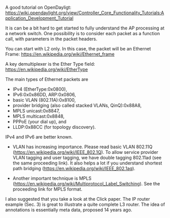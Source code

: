 A good tutorial on OpenDayligt: https://wiki.opendaylight.org/view/Controller_Core_Functionality_Tutorials:Application_Development_Tutorial

It is can be a bit hard to get started to fully understand the AP processing at a network switch. One possibility is to consider each packet as a function call, with parameters in the packet headers. 

You can start with L2 only. In this case, the packet will be an Ethernet Frame:
https://en.wikipedia.org/wiki/Ethernet_frame

A key demultiplexer is the Ether Type field:
https://en.wikipedia.org/wiki/EtherType

The main types of Ethernet packets are 
- IPv4 (EtherType:0x0800), 
- IPv6:0x0x86DD, ARP:0x0806, 
- basic VLAN (802.11A):0x8100,
- provider bridging (also called stacked VLANs, QinQ):0x88A8, 
- MPLS unicast:0x8847, 
- MPLS multicast:0x8848, 
- PPPoE (your dial up), and 
- LLDP:0x88CC (for topology discovery). 

IPv4 and IPv6 are better known.

* VLAN has increasing importance. Please read basic VLAN 802.11Q (https://en.wikipedia.org/wiki/IEEE_802.1Q). To allow service provider VLAN tagging and user tagging, we have double tagging 802.11ad (see the same proceeding link). It also helps a lot if you understand shortest path bridging (https://en.wikipedia.org/wiki/IEEE_802.1aq).

* Another important technique is MPLS (https://en.wikipedia.org/wiki/Multiprotocol_Label_Switching). See the proceeding link for MPLS format.

I also suggested that you take a look at the Click paper. The IP router example (Sec. 3) is great to illustrate a quite complete L3 router. The idea of annotations is essentially meta data, proposed 14 years ago.
